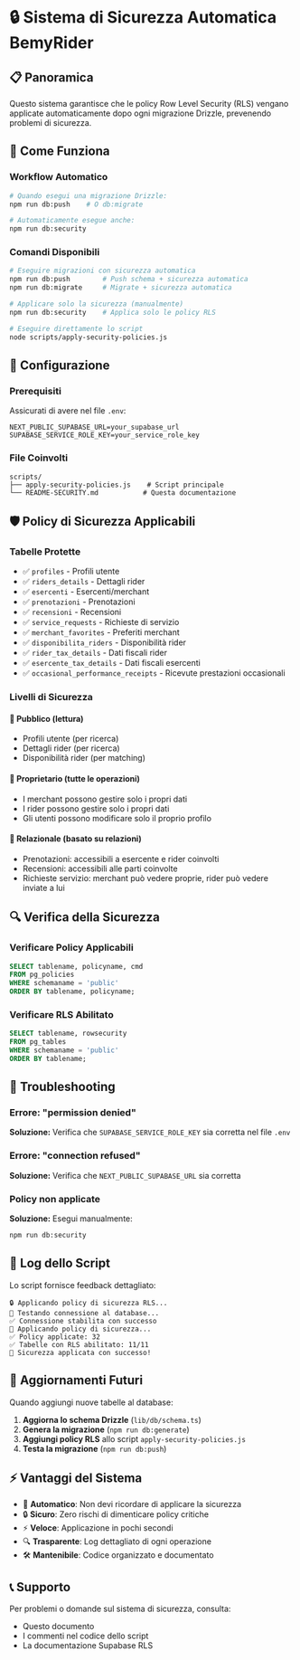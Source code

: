 # 🔒 Sistema di Sicurezza Automatica BemyRider

## 📋 Panoramica

Questo sistema garantisce che le policy Row Level Security (RLS) vengano applicate automaticamente dopo ogni migrazione Drizzle, prevenendo problemi di sicurezza.

## 🚀 Come Funziona

### Workflow Automatico
```bash
# Quando esegui una migrazione Drizzle:
npm run db:push    # O db:migrate

# Automaticamente esegue anche:
npm run db:security
```

### Comandi Disponibili

```bash
# Eseguire migrazioni con sicurezza automatica
npm run db:push        # Push schema + sicurezza automatica
npm run db:migrate     # Migrate + sicurezza automatica

# Applicare solo la sicurezza (manualmente)
npm run db:security    # Applica solo le policy RLS

# Eseguire direttamente lo script
node scripts/apply-security-policies.js
```

## 🔧 Configurazione

### Prerequisiti

Assicurati di avere nel file `.env`:
```env
NEXT_PUBLIC_SUPABASE_URL=your_supabase_url
SUPABASE_SERVICE_ROLE_KEY=your_service_role_key
```

### File Coinvolti

```
scripts/
├── apply-security-policies.js    # Script principale
└── README-SECURITY.md           # Questa documentazione
```

## 🛡️ Policy di Sicurezza Applicabili

### Tabelle Protette
- ✅ `profiles` - Profili utente
- ✅ `riders_details` - Dettagli rider
- ✅ `esercenti` - Esercenti/merchant
- ✅ `prenotazioni` - Prenotazioni
- ✅ `recensioni` - Recensioni
- ✅ `service_requests` - Richieste di servizio
- ✅ `merchant_favorites` - Preferiti merchant
- ✅ `disponibilita_riders` - Disponibilità rider
- ✅ `rider_tax_details` - Dati fiscali rider
- ✅ `esercente_tax_details` - Dati fiscali esercenti
- ✅ `occasional_performance_receipts` - Ricevute prestazioni occasionali

### Livelli di Sicurezza

#### 🔹 **Pubblico** (lettura)
- Profili utente (per ricerca)
- Dettagli rider (per ricerca)
- Disponibilità rider (per matching)

#### 🔹 **Proprietario** (tutte le operazioni)
- I merchant possono gestire solo i propri dati
- I rider possono gestire solo i propri dati
- Gli utenti possono modificare solo il proprio profilo

#### 🔹 **Relazionale** (basato su relazioni)
- Prenotazioni: accessibili a esercente e rider coinvolti
- Recensioni: accessibili alle parti coinvolte
- Richieste servizio: merchant può vedere proprie, rider può vedere inviate a lui

## 🔍 Verifica della Sicurezza

### Verificare Policy Applicabili
```sql
SELECT tablename, policyname, cmd
FROM pg_policies
WHERE schemaname = 'public'
ORDER BY tablename, policyname;
```

### Verificare RLS Abilitato
```sql
SELECT tablename, rowsecurity
FROM pg_tables
WHERE schemaname = 'public'
ORDER BY tablename;
```

## 🐛 Troubleshooting

### Errore: "permission denied"
**Soluzione:** Verifica che `SUPABASE_SERVICE_ROLE_KEY` sia corretta nel file `.env`

### Errore: "connection refused"
**Soluzione:** Verifica che `NEXT_PUBLIC_SUPABASE_URL` sia corretta

### Policy non applicate
**Soluzione:** Esegui manualmente:
```bash
npm run db:security
```

## 📝 Log dello Script

Lo script fornisce feedback dettagliato:
```
🔒 Applicando policy di sicurezza RLS...
🔗 Testando connessione al database...
✅ Connessione stabilita con successo
🔧 Applicando policy di sicurezza...
✅ Policy applicate: 32
✅ Tabelle con RLS abilitato: 11/11
🎉 Sicurezza applicata con successo!
```

## 🔄 Aggiornamenti Futuri

Quando aggiungi nuove tabelle al database:

1. **Aggiorna lo schema Drizzle** (`lib/db/schema.ts`)
2. **Genera la migrazione** (`npm run db:generate`)
3. **Aggiungi policy RLS** allo script `apply-security-policies.js`
4. **Testa la migrazione** (`npm run db:push`)

## ⚡ Vantaggi del Sistema

- 🚀 **Automatico**: Non devi ricordare di applicare la sicurezza
- 🔒 **Sicuro**: Zero rischi di dimenticare policy critiche
- ⚡ **Veloce**: Applicazione in pochi secondi
- 🔍 **Trasparente**: Log dettagliato di ogni operazione
- 🛠️ **Mantenibile**: Codice organizzato e documentato

## 📞 Supporto

Per problemi o domande sul sistema di sicurezza, consulta:
- Questo documento
- I commenti nel codice dello script
- La documentazione Supabase RLS
